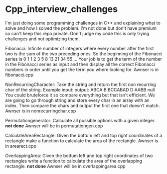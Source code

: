 # Cpp_interview_challenges

I'm just doing some programming challenges in C++ and explaining what to solve and how I solved the problem. I'm not done but don't have premium so can't keep this repo private. Don't judge my code this is only trying challenges and not optimizing them.


Fibonacci:
Infinite number of integers where every number after the first two is the sum of the two preceding ones. So the beginning of the Fibonacci series is 0 1 1 2 3 5 8 13 21 34 55 ...
Your job is to get the term of the number in the Fibonacci series as input and then display all the correct Fibonacci numbers in order until you get the term you where looking for. 
Awnser is in fibonacci.cpp

NonRecurringCharacter:
Take the string and return the first non recurring char of the string. 
Example input:	output:
ABCA		B
BCCABAD		D
AABB		null 
You could bruteforce it so compare everything but that isn't efficient. We are going to go through string and store every char in an array with an index. Then compare the chars and output the first one that doesn't match.
Awnser is in nonrecurringchar.cpp

Permutationgenerator:
Calculate all possible options with a given integer.
**not done**
Awnser will be in permutationgen.cpp

CalculateAreaRectangle:
Given the bottum left and top right coordinates of a rectangle make a function to calculate the area of the rectangle.
Awnser is in arearect.cpp

OverlappingArea:
Given the bottum left and top right coordinates of two rectangles write a function to calculate the area of the overlapping rectangle.
**not done**
Awnser will be in overlappingarea.cpp
